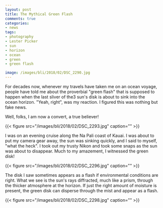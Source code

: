 ```yaml
---
layout: post
title: The Mythical Green Flash
comments: true
categories:
- news
tags:
- photography
- Lester Picker
- sun
- horizon
- ocean
- green
- green flash

image: /images/bli/2018/02/DSC_2290.jpg
---
```


For decades now, whenever my travels have taken me on an ocean voyage, people have told me about the proverbial "green flash" that is supposed to happen when the last sliver of the3 sun's disk is about to sink into the ocean horizon. "Yeah, right", was my reaction. I figured this was nothing but fake news. 

<!--more-->

Well, folks, I am now a convert, a true believer! 

{{< figure src="/images/bli/2018/02/DSC_2293.jpg" caption="" >}}

I was on an evening cruise along the Na Pali coast of Kauai. I was about to put my camera gear away, the sun was sinking quickly, and I said to myself, "what the heck". I took out my trusty Nikon and took some snaps as the sun was about to disappear. Much to my amazement, I witnessed the green disk!

{{< figure src="/images/bli/2018/02/DSC_2296.jpg" caption="" >}}

The disk I saw sometimes appears as a flash if environmental conditions are right. What we see is the sun's rays diffracted, much like a prism, through the thicker atmosphere at the horizon. If just the right amount of moisture is present, the green disk can disperse through the mist and appear as a flash. 

{{< figure src="/images/bli/2018/02/DSC_2298.jpg" caption="" >}}



